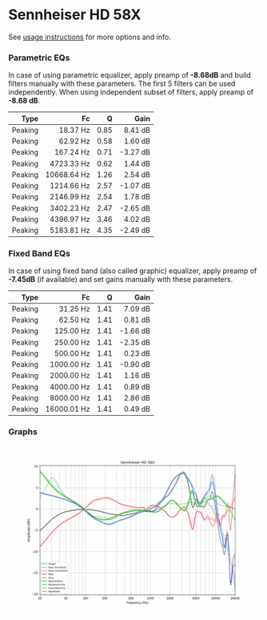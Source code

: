 # Sennheiser HD 58X
See [usage instructions](https://github.com/jaakkopasanen/AutoEq#usage) for more options and info.

### Parametric EQs
In case of using parametric equalizer, apply preamp of **-8.68dB** and build filters manually
with these parameters. The first 5 filters can be used independently.
When using independent subset of filters, apply preamp of **-8.68 dB**.

| Type    | Fc          |    Q | Gain     |
|--------:|------------:|-----:|---------:|
| Peaking | 18.37 Hz    | 0.85 | 8.41 dB  |
| Peaking | 62.92 Hz    | 0.58 | 1.60 dB  |
| Peaking | 167.24 Hz   | 0.71 | -3.27 dB |
| Peaking | 4723.33 Hz  | 0.62 | 1.44 dB  |
| Peaking | 10668.64 Hz | 1.26 | 2.54 dB  |
| Peaking | 1214.66 Hz  | 2.57 | -1.07 dB |
| Peaking | 2146.99 Hz  | 2.54 | 1.78 dB  |
| Peaking | 3402.23 Hz  | 2.47 | -2.65 dB |
| Peaking | 4396.97 Hz  | 3.46 | 4.02 dB  |
| Peaking | 5183.81 Hz  | 4.35 | -2.49 dB |

### Fixed Band EQs
In case of using fixed band (also called graphic) equalizer, apply preamp of **-7.45dB**
(if available) and set gains manually with these parameters.

| Type    | Fc          |    Q | Gain     |
|--------:|------------:|-----:|---------:|
| Peaking | 31.25 Hz    | 1.41 | 7.09 dB  |
| Peaking | 62.50 Hz    | 1.41 | 0.81 dB  |
| Peaking | 125.00 Hz   | 1.41 | -1.66 dB |
| Peaking | 250.00 Hz   | 1.41 | -2.35 dB |
| Peaking | 500.00 Hz   | 1.41 | 0.23 dB  |
| Peaking | 1000.00 Hz  | 1.41 | -0.90 dB |
| Peaking | 2000.00 Hz  | 1.41 | 1.16 dB  |
| Peaking | 4000.00 Hz  | 1.41 | 0.89 dB  |
| Peaking | 8000.00 Hz  | 1.41 | 2.86 dB  |
| Peaking | 16000.01 Hz | 1.41 | 0.49 dB  |

### Graphs
![](./Sennheiser%20HD%2058X.png)